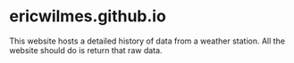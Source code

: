 # ericwilmes.github.io

This website hosts a detailed history of data from a weather station. All the website should do is return that raw data.
